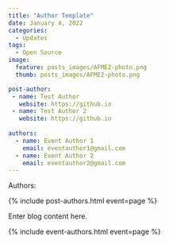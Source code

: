 ```yaml
---
title: "Author Template"
date: January 4, 2022
categories:
  - Updates
tags:
  - Open Source
image:
  feature: posts_images/AFME2-photo.png
  thumb: posts_images/AFME2-photo.png

post-author:
 - name: Test Author
   website: https://github.io
 - name: Test Author 2
   website: https://github.io
   
authors:
  - name: Event Author 1
    email: eventauthor1@gmail.com
  - name: Event Author 2
    email: eventauthor2@gmail.com
---
```


Authors:
<div id="html" markdown="0">
  {% include post-authors.html event=page %}
</div>

Enter blog content here.

<div>
  {% include event-authors.html event=page %}
</div>
